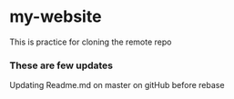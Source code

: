 # my-website
This is practice for cloning the remote repo
### These are few updates

Updating Readme.md on master on gitHub before rebase
